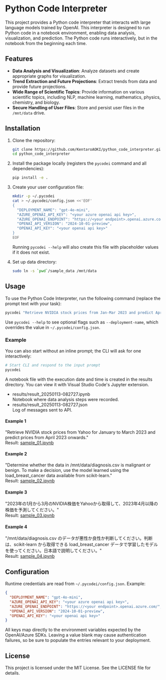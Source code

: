 # Python Code Interpreter

This project provides a Python code interpreter that interacts with large language models trained by OpenAI. This interpreter is designed to run Python code in a notebook environment, enabling data analysis, visualization, and prediction. The Python code runs interactively, but in the notebook from the beginning each time.

## Features

- **Data Analysis and Visualization**: Analyze datasets and create appropriate graphs for visualization.
- **Trend Extraction and Future Projections**: Extract trends from data and provide future projections.
- **Wide Range of Scientific Topics**: Provide information on various scientific topics, including NLP, machine learning, mathematics, physics, chemistry, and biology.
- **Secure Handling of User Files**: Store and persist user files in the `/mnt/data` drive.

## Installation

1. Clone the repository:
    ```bash
    git clone https://github.com/KentaroAOKI/python_code_interpreter.git
    cd python_code_interpreter
    ```

2. Install the package locally (registers the `pycodei` command and all dependencies):
    ```bash
    pip install -e .
    ```

3. Create your user configuration file:
    ```bash
    mkdir -p ~/.pycodei
    cat > ~/.pycodei/config.json <<'EOF'
    {
      "DEPLOYMENT_NAME": "gpt-4o-mini",
      "AZURE_OPENAI_API_KEY": "<your azure openai api key>",
      "AZURE_OPENAI_ENDPOINT": "https://<your endpoint>.openai.azure.com/",
      "OPENAI_API_VERSION": "2024-10-01-preview",
      "OPENAI_API_KEY": "<your openai api key>"
    }
    EOF
    ```
    Running `pycodei --help` will also create this file with placeholder values if it does not exist.
4. Set up data directory:
    ```bash
    sudo ln -s `pwd`/sample_data /mnt/data
    ```

## Usage
To use the Python Code Interpreter, run the following command (replace the prompt text with your task):
```bash
pycodei "Retrieve NVIDIA stock prices from Jan-Mar 2023 and predict April onward."
```
Use `pycodei --help` to see optional flags such as `--deployment-name`, which overrides the value in `~/.pycodei/config.json`.

### Example
You can also start without an inline prompt; the CLI will ask for one interactively:

```bash
# Start CLI and respond to the input prompt
pycodei
```
A notebook file with the execution date and time is created in the results directory. You can view it with Visual Studio Code's Jupyter extension.

- results/result_20250113-082727.ipynb  
Notebook where data analysis steps were recorded.
- results/result_20250113-082727.json  
Log of messages sent to API.


#### Example 1
"Retrieve NVIDIA stock prices from Yahoo for January to March 2023 and predict prices from April 2023 onwards."  
Result: [sample_01.ipynb](https://github.com/KentaroAOKI/python_code_interpreter/blob/main/sample_results/sample_01.ipynb)

#### Example 2
"Determine whether the data in /mnt/data/diagnosis.csv is malignant or benign. To make a decision, use the model learned using the load_breast_cancer data available from scikit-learn."  
Result: [sample_02.ipynb](https://github.com/KentaroAOKI/python_code_interpreter/blob/main/sample_results/sample_02.ipynb)

#### Example 3
"2023年の1月から3月のNVIDIA株価をYahooから取得して、2023年4月以降の株価を予測してください。"  
Result: [sample_03.ipynb](https://github.com/KentaroAOKI/python_code_interpreter/blob/main/sample_results/sample_03.ipynb)

#### Example 4
"/mnt/data/diagnosis.csv のデータが悪性か良性か判断してください。判断は、scikit-learn から取得できる load_breast_cancer データで学習したモデルを使ってください。日本語で説明してください。"  
Result: [sample_04.ipynb](https://github.com/KentaroAOKI/python_code_interpreter/blob/main/sample_results/sample_04.ipynb)

## Configuration
Runtime credentials are read from `~/.pycodei/config.json`. Example:

```json
{
  "DEPLOYMENT_NAME": "gpt-4o-mini",
  "AZURE_OPENAI_API_KEY": "<your azure openai api key>",
  "AZURE_OPENAI_ENDPOINT": "https://<your endpoint>.openai.azure.com/",
  "OPENAI_API_VERSION": "2024-10-01-preview",
  "OPENAI_API_KEY": "<your openai api key>"
}
```
All keys map directly to the environment variables expected by the OpenAI/Azure SDKs. Leaving a value blank may cause authentication failures, so be sure to populate the entries relevant to your deployment.


## License

This project is licensed under the MIT License. See the LICENSE file for details.
